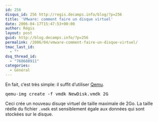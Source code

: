 ```yaml
---
id: 256
disqus_id: 256 http://regis.decamps.info/blog/?p=256
title: 'VMware: comment faire un disque virtuel'
date: 2006-04-17T15:47:53+00:00
author: Régis
layout: post
guid: http://blog.decamps.info/?p=256
permalink: /2006/04/vmware-comment-faire-un-disque-virtuel/
tmac_last_id:
  - ""
dsq_thread_id:
  - "768688911"
categories:
  - Général
---
```

En fait, c’est très simple: il suffit d’utiliser [Qemu](http://fabrice.bellard.free.fr/qemu/ "QEMU is a generic and open source processor emulator which achieves a good emulation speed by using dynamic translation.").

<pre>qemu-img create -f vmdk NewDisk.vmdk 2G
</pre>

Ceci crée un nouveau disuqe virtuel de taille maximale de 2Go. La taille réelle du fichier `.vmdk` est sensiblement égale aux données qui sont stockées sur le disque.
